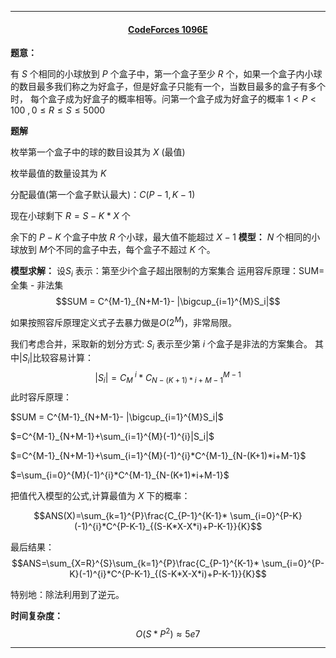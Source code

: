 <hr>

#### <center>[CodeForces 1096E](http://codeforces.com/problemset/problem/1092/E)</center>

**题意：**

有 $S$ 个相同的小球放到 $P$ 个盒子中，第一个盒子至少 $R$ 个，如果一个盒子内小球的数目最多我们称之为好盒子，但是好盒子只能有一个，当数目最多的盒子有多个时， 每个盒子成为好盒子的概率相等。问第一个盒子成为好盒子的概率
$1<P<100 \ ,0\leq R\leq S \leq 5000$

**题解**

枚举第一个盒子中的球的数目设其为 $X$ (最值)

枚举最值的数量设其为 $K$

分配最值(第一个盒子默认最大)：$C(P-1,K-1)$

现在小球剩下 $R = S-K*X$ 个

余下的 $P-K$ 个盒子中放 $R$ 个小球，最大值不能超过 $X-1$
**模型：** $N$ 个相同的小球放到 $M$个不同的盒子中去，每个盒子不超过 $K$ 个。

**模型求解：** 设$S_i$ 表示：第至少i个盒子超出限制的方案集合
运用容斥原理：SUM=全集 - 非法集
$$SUM = C^{M-1}_{N+M-1}- |\bigcup_{i=1}^{M}S_i|$$

如果按照容斥原理定义式子去暴力做是$O(2^M)$，非常局限。

我们考虑合并，采取新的划分方式: $S_i$ 表示至少第 $i$ 个盒子是非法的方案集合。
其中$|S_i|$比较容易计算：$$|S_i|=C_M^{\ i}*C^{M-1}_{N-(K+1)*i+M-1}$$
此时容斥原理：
<br/>

$SUM = C^{M-1}_{N+M-1}- |\bigcup_{i=1}^{M}S_i|$

 $=C^{M-1}_{N+M-1}+\sum_{i=1}^{M}(-1)^{i}|S_i|$

$=C^{M-1}_{N+M-1}+\sum_{i=1}^{M}(-1)^{i}*C^{M-1}_{N-(K+1)*i+M-1}$

$=\sum_{i=0}^{M}(-1)^{i}*C^{M-1}_{N-(K+1)*i+M-1}$

把值代入模型的公式,计算最值为 $X$ 下的概率：

$$ANS(X)=\sum_{k=1}^{P}\frac{C_{P-1}^{K-1}* \sum_{i=0}^{P-K}(-1)^{i}*C^{P-K-1}_{(S-K*X-X*i)+P-K-1}}{K}$$

最后结果：
$$ANS=\sum_{X=R}^{S}\sum_{k=1}^{P}\frac{C_{P-1}^{K-1}* \sum_{i=0}^{P-K}(-1)^{i}*C^{P-K-1}_{(S-K*X-X*i)+P-K-1}}{K}$$

特别地：除法利用到了逆元。

**时间复杂度：**$$O(S*P^2)\approx5e7$$

<hr>

